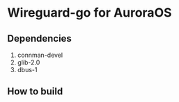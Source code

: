 # Wireguard-go for AuroraOS

## Dependencies
1. connman-devel
2. glib-2.0
3. dbus-1

## How to build

